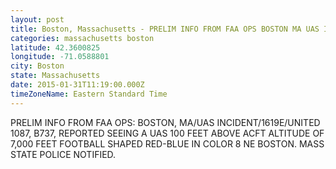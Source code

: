 ```yaml
---
layout: post
title: Boston, Massachusetts - PRELIM INFO FROM FAA OPS BOSTON MA UAS INCIDENT 1619E UNITED 1087 B737 REPORTED SEEING
categories: massachusetts boston
latitude: 42.3600825
longitude: -71.0588801
city: Boston
state: Massachusetts
date: 2015-01-31T11:19:00.000Z
timeZoneName: Eastern Standard Time
---
```


PRELIM INFO FROM FAA OPS: BOSTON, MA/UAS INCIDENT/1619E/UNITED 1087, B737, REPORTED SEEING A UAS 100 FEET ABOVE ACFT ALTITUDE OF 7,000 FEET FOOTBALL SHAPED RED-BLUE IN COLOR 8 NE BOSTON. MASS STATE POLICE NOTIFIED.